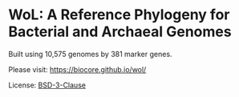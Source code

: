 WoL: A Reference Phylogeny for Bacterial and Archaeal Genomes
=============================================================

Built using 10,575 genomes by 381 marker genes.

Please visit: https://biocore.github.io/wol/

License: [BSD-3-Clause](LICENSE)
